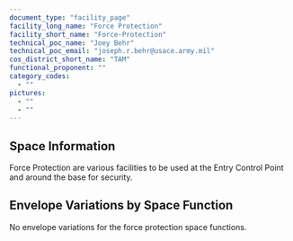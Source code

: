 ```yaml
---
document_type: "facility_page"
facility_long_name: "Force Protection"
facility_short_name: "Force-Protection"
technical_poc_name: "Joey Behr"
technical_poc_email: "joseph.r.behr@usace.army.mil"
cos_district_short_name: "TAM"
functional_proponent: ""
category_codes:
  - ""
pictures:
  - ""
  - ""
---
```


## Space Information

Force Protection are various facilities to be used at the Entry Control Point and around the base for security.

## Envelope Variations by Space Function

No envelope variations for the force protection space functions.
